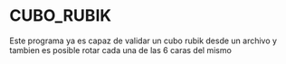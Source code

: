 # CUBO_RUBIK
Este programa ya es capaz de validar un cubo rubik desde un archivo y tambien es posible rotar cada una de las 6 caras del mismo
